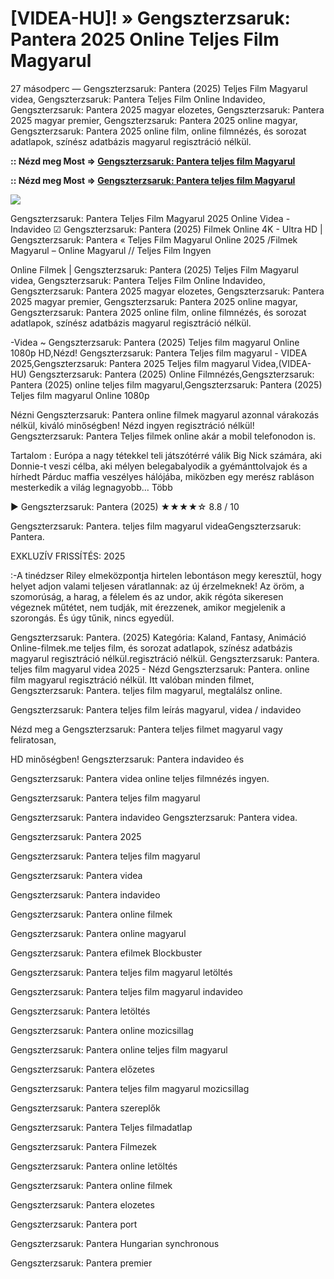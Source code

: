 # [VIDEA-HU]! » Gengszterzsaruk: Pantera 2025 Online Teljes Film Magyarul


27 másodperc — Gengszterzsaruk: Pantera (2025) Teljes Film Magyarul videa, Gengszterzsaruk: Pantera Teljes Film Online Indavideo, Gengszterzsaruk: Pantera 2025 magyar elozetes, Gengszterzsaruk: Pantera 2025 magyar premier, Gengszterzsaruk: Pantera 2025 online magyar, Gengszterzsaruk: Pantera 2025 online film, online filmnézés, és sorozat adatlapok, színész adatbázis magyarul regisztráció nélkül.

**:: Nézd meg Most => [Gengszterzsaruk: Pantera teljes film Magyarul](https://t.co/EbA9qAE4gz)**

**:: Nézd meg Most => [Gengszterzsaruk: Pantera teljes film Magyarul](https://t.co/EbA9qAE4gz)**

<p dir="auto"><a href="https://t.co/EbA9qAE4gz" title="GITHUB" rel="nofollow"><img src="https://i.imgur.com/jhNGoEt.gif" style="max-width: 100%;"></a></p>

Gengszterzsaruk: Pantera Teljes Film Magyarul 2025 Online Videa - Indavideo ☑ Gengszterzsaruk: Pantera (2025) Filmek Online 4K - Ultra HD | Gengszterzsaruk: Pantera « Teljes Film Magyarul Online 2025 /Filmek Magyarul – Online Magyarul // Teljes Film Ingyen

Online Filmek | Gengszterzsaruk: Pantera (2025) Teljes Film Magyarul videa, Gengszterzsaruk: Pantera Teljes Film Online Indavideo, Gengszterzsaruk: Pantera 2025 magyar elozetes, Gengszterzsaruk: Pantera 2025 magyar premier, Gengszterzsaruk: Pantera 2025 online magyar, Gengszterzsaruk: Pantera 2025 online film, online filmnézés, és sorozat adatlapok, színész adatbázis magyarul regisztráció nélkül.

-Videa ~ Gengszterzsaruk: Pantera (2025) Teljes film magyarul Online 1080p HD,Nézd! Gengszterzsaruk: Pantera Teljes film magyarul - VIDEA 2025,Gengszterzsaruk: Pantera 2025 Teljes film magyarul Videa,(VIDEA-HU) Gengszterzsaruk: Pantera (2025) Online Filmnézés,Gengszterzsaruk: Pantera (2025) online teljes film magyarul,Gengszterzsaruk: Pantera (2025) Teljes film magyarul Online 1080p

Nézni Gengszterzsaruk: Pantera online filmek magyarul azonnal várakozás nélkül, kiváló minőségben! Nézd ingyen regisztráció nélkül! Gengszterzsaruk: Pantera Teljes filmek online akár a mobil telefonodon is.

Tartalom : Európa a nagy tétekkel teli játszótérré válik Big Nick számára, aki Donnie-t veszi célba, aki mélyen belegabalyodik a gyémánttolvajok és a hírhedt Párduc maffia veszélyes hálójába, miközben egy merész rabláson mesterkedik a világ legnagyobb… Több

▶️ Gengszterzsaruk: Pantera (2025) ★★★★☆ 8.8 / 10

Gengszterzsaruk: Pantera. teljes film magyarul videaGengszterzsaruk: Pantera.

EXKLUZÍV FRISSÍTÉS: 2025

:-A tinédzser Riley elmeközpontja hirtelen lebontáson megy keresztül, hogy helyet adjon valami teljesen váratlannak: az új érzelmeknek! Az öröm, a szomorúság, a harag, a félelem és az undor, akik régóta sikeresen végeznek műtétet, nem tudják, mit érezzenek, amikor megjelenik a szorongás. És úgy tűnik, nincs egyedül.

Gengszterzsaruk: Pantera. (2025) Kategória: Kaland, Fantasy, Animáció Online-filmek.me teljes film, és sorozat adatlapok, színész adatbázis magyarul regisztráció nélkül.regisztráció nélkül. Gengszterzsaruk: Pantera. teljes film magyarul videa 2025 - Nézd Gengszterzsaruk: Pantera. online film magyarul regisztráció nélkül. Itt valóban minden filmet, Gengszterzsaruk: Pantera. teljes film magyarul, megtalálsz online.

Gengszterzsaruk: Pantera teljes film leírás magyarul, videa / indavideo

Nézd meg a Gengszterzsaruk: Pantera teljes filmet magyarul vagy feliratosan, 

HD minőségben! Gengszterzsaruk: Pantera indavideo és 

Gengszterzsaruk: Pantera videa online teljes filmnézés ingyen. 

Gengszterzsaruk: Pantera teljes film magyarul 

Gengszterzsaruk: Pantera indavideo Gengszterzsaruk: Pantera videa.

Gengszterzsaruk: Pantera 2025

Gengszterzsaruk: Pantera teljes film magyarul

Gengszterzsaruk: Pantera videa

Gengszterzsaruk: Pantera indavideo

Gengszterzsaruk: Pantera online filmek

Gengszterzsaruk: Pantera online magyarul

Gengszterzsaruk: Pantera efilmek Blockbuster

Gengszterzsaruk: Pantera teljes film magyarul letöltés

Gengszterzsaruk: Pantera teljes film magyarul indavideo

Gengszterzsaruk: Pantera letöltés

Gengszterzsaruk: Pantera online mozicsillag

Gengszterzsaruk: Pantera online teljes film magyarul

Gengszterzsaruk: Pantera előzetes

Gengszterzsaruk: Pantera teljes film magyarul mozicsillag

Gengszterzsaruk: Pantera szereplők

Gengszterzsaruk: Pantera Teljes filmadatlap

Gengszterzsaruk: Pantera Filmezek

Gengszterzsaruk: Pantera online letöltés

Gengszterzsaruk: Pantera online filmek

Gengszterzsaruk: Pantera elozetes

Gengszterzsaruk: Pantera port

Gengszterzsaruk: Pantera Hungarian synchronous

Gengszterzsaruk: Pantera premier

